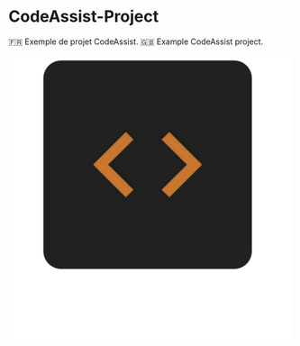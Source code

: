 # CodeAssist-Project
🇫🇷 Exemple de projet CodeAssist. 
🇬🇧 Example CodeAssist project.

<img src="https://raw.githubusercontent.com/IDProjectFR/CodeAssist-Project/main/icon_CodeAssist.png" alt="CodeAssist" />
